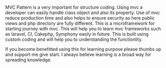 MVC Pattern is a very important for structure coding. Using mvc a developer can easily handle class
object and also its property. Use of mvc reduce production time and also helps to ensure security as 
here public views and php directory are fully different. 
This is a microframework for starting journey with mvc. This will help you to learn mvc
frameworks such as laravel, CI, Cakephp, Symphony easily in future.
This is built using custom coding and will help you to understanding the functionlity. 

If you become benefitted using this for learning purpose please thumbs up and support me give start.
I always believe learning is a broad way for spreading knowledge. 
